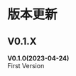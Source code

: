 <!-- --------------------------------------------------------------------------------------- -->
# 版本更新  



<!-- --------------------------------------------------------------------------------------- -->
## V0.1.X  



**V0.1.0(2023-04-24)**  
First Version  


